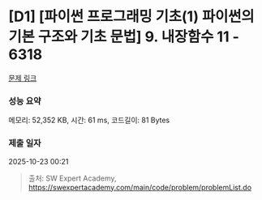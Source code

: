 # [D1] [파이썬 프로그래밍 기초(1) 파이썬의 기본 구조와 기초 문법] 9. 내장함수 11 - 6318 

[문제 링크](https://swexpertacademy.com/main/code/problem/problemDetail.do?contestProbId=AWcWG7w65ZwDFAU4) 

### 성능 요약

메모리: 52,352 KB, 시간: 61 ms, 코드길이: 81 Bytes

### 제출 일자

2025-10-23 00:21



> 출처: SW Expert Academy, https://swexpertacademy.com/main/code/problem/problemList.do